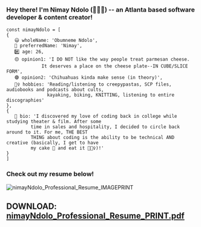 ### Hey there! I'm Nimay Ndolo (🙆🏾‍♀️) -- an Atlanta based software developer & content creator!

```
const nimayNdolo = [
{
   😃 wholeName: 'Obumneme Ndolo',
   🤠 preferredName: 'Nimay',
   #️⃣ age: 26,
   🟡 opinion1: 'I DO NOT like the way people treat parmesan cheese. 
             It deserves a place on the cheese plate--IN CUBE/SLICE FORM',
   🟣 opinion2: 'Chihuahuas kinda make sense (in theory)',
   🚣‍♀️ hobbies: 'Reading/listening to creepypastas, SCP files, audiobooks and podcasts about cults,
               kayaking, biking, KNITTING, listening to entire discographies'
},
{
   📖 bio: 'I discovered my love of coding back in college while studying theater & film. After some
         time in sales and hospitality, I decided to circle back around to it. For me, THE BEST 
         THING about coding is the ability to be technical AND creative (basically, I get to have 
         my cake 🍰 and eat it 💁🏾‍♀️)!'
}
]
```

### Check out my resume below!

![nimayNdolo_Professional_Resume_IMAGEPRINT](https://media.git.generalassemb.ly/user/35033/files/35babe80-e0b7-11eb-8912-cc4bb2418be5)

## DOWNLOAD: [nimayNdolo_Professional_Resume_PRINT.pdf](https://github.com/NimayNdolo/theInteractyMERN-backend/files/6792917/nimayNdolo_Professional_Resume_PRINT.pdf)



<!--
**NimayNdolo/NimayNdolo** is a ✨ _special_ ✨ repository because its `README.md` (this file) appears on your GitHub profile.

Here are some ideas to get you started:

- 🔭 I’m currently working on ...
- 🌱 I’m currently learning ...
- 👯 I’m looking to collaborate on ...
- 🤔 I’m looking for help with ...
- 💬 Ask me about ...
- 📫 How to reach me: ...
- 😄 Pronouns: ...
- ⚡ Fun fact: ...
-->
